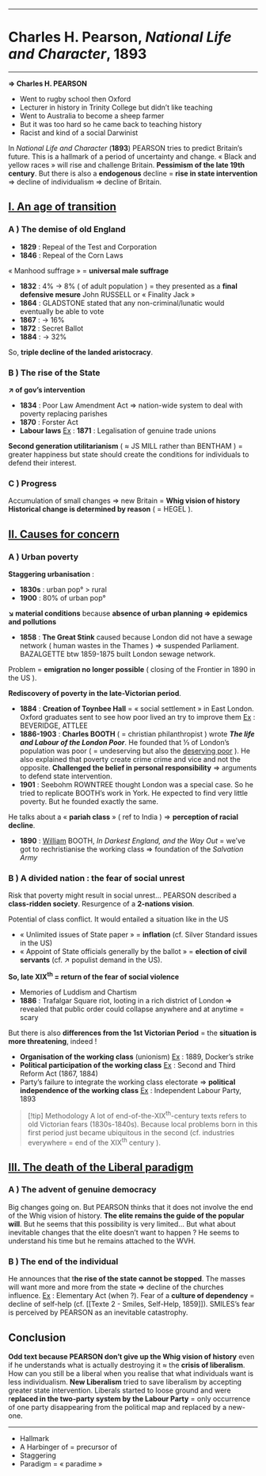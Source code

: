 ***
# Charles H. Pearson, *National Life and Character*, 1893
***
**⇒ Charles H. PEARSON**
- Went to rugby school then Oxford 
- Lecturer in history in Trinity College but didn’t like teaching 
- Went to Australia to become a sheep farmer 
- But it was too hard so he came back to teaching history 
- Racist and kind of a social Darwinist 

In *National Life and Character* (**1893**) PEARSON tries to predict Britain’s future. This is a hallmark of a period of uncertainty and change. « Black and yellow races » will rise and challenge Britain. **Pessimism of the late 19th century**. But there is also a **endogenous** decline = **rise in state intervention** ⇒ decline of individualism ⇒ decline of Britain. 

## <u>I. An age of transition</u>

### A ) The demise of old England 

- **1829** : Repeal of the Test and Corporation 
- **1846** : Repeal of the Corn Laws 

« Manhood suffrage » = **universal male suffrage** 
- **1832** : 4% → 8% ( of adult population ) = they presented as a **final defensive mesure** John RUSSELL or « Finality Jack »
- **1864** : GLADSTONE stated that any non-criminal/lunatic would eventually be able to vote 
- **1867** : → 16% 
- **1872** : Secret Ballot 
- **1884** : → 32% 

So, **triple decline of the landed aristocracy**. 
### B ) The rise of the State 

**↗ of gov’s intervention** 
- **1834** : Poor Law Amendment Act ⇒ nation-wide system to deal with poverty replacing parishes 
- **1870** : Forster Act 
- **Labour laws** <u>Ex</u> : **1871** : Legalisation of genuine trade unions 

**Second generation utilitarianism** ( ≈ JS MILL rather than BENTHAM ) = greater happiness but state should create the conditions for individuals to defend their interest. 

### C ) Progress 

Accumulation of small changes ⇒ new Britain = **Whig vision of history** **Historical change is determined by reason** ( = HEGEL ). 

## <u>II. Causes for concern</u>

### A ) Urban poverty 

**Staggering urbanisation** : 
- **1830s** : urban pop° > rural 
- **1900** : 80% of urban pop° 

**↘ material conditions** because **absence of urban planning ⇒ epidemics and pollutions**
- **1858** : **The Great Stink** caused because London did not have a sewage network ( human wastes in the Thames ) ⇒ suspended Parliament. BAZALGETTE btw 1859-1875 built London sewage network. 

Problem = **emigration no longer possible** ( closing of the Frontier in 1890 in the US ). 

**Rediscovery of poverty in the late-Victorian period**. 
- **1884** : **Creation of Toynbee Hall** = « social settlement » in East London. Oxford graduates sent to see how poor lived an try to improve them <u>Ex</u> : BEVERIDGE, ATTLEE
- **1886-1903** : **Charles BOOTH** ( = christian philanthropist ) wrote ***The life and Labour of the London Poor***. He founded that ⅓ of London’s population was poor ( = undeserving but also the <u>deserving poor</u> ). He also explained that poverty create crime crime and vice and not the opposite. **Challenged the belief in personal responsibility** ⇒ arguments to defend state intervention. 
- **1901** : Seebohm ROWNTREE thought London was a special case. So he tried to replicate BOOTH’s work in York. He expected to find very little poverty. But he founded exactly the same. 

He talks about a « **pariah class** » ( ref to India ) ⇒ **perception of racial decline**. 
- **1890** : <u>William</u> BOOTH, *In Darkest England, and the Way Out* = we’ve got to rechristianise the working class ⇒ foundation of the *Salvation Army* 

### B ) A divided nation : the fear of social unrest 

Risk that poverty might result in social unrest… PEARSON described a **class-ridden society**. Resurgence of a **2-nations vision**. 

Potential of class conflict. It would entailed a situation like in the US 
- « Unlimited issues of State paper » = **inflation** (cf. Silver Standard issues in the US)
- « Appoint of State officials generally by the ballot » = **election of civil servants** (cf. ↗ populist demand in the US). 

<b>So, late XIX<sup>th</sup> = return of the fear of social violence</b>
- Memories of Luddism and Chartism 
- **1886** : Trafalgar Square riot, looting in a rich district of London ⇒ revealed that public order could collapse anywhere and at anytime = scary 

But there is also **differences from the 1st Victorian Period** = the **situation is more threatening**, indeed !
- **Organisation of the working class** (unionism) <u>Ex</u> : 1889, Docker’s strike 
- **Political participation of the working class** <u>Ex</u> : Second and Third Reform Act (1867, 1884)
- Party’s failure to integrate the working class electorate ⇒ **political independence of the working class** <u>Ex</u> : Independent Labour Party, 1893 

> [!tip] Methodology
> A lot of end-of-the-XIX<sup>th</sup>-century texts refers to old Victorian fears (1830s-1840s). Because local problems born in this first period just became ubiquitous in the second (cf. industries everywhere = end of the XIX<sup>th</sup> century ).

## <u>III. The death of the Liberal paradigm</u>

### A ) The advent of genuine democracy 

Big changes going on. But PEARSON thinks that it does not involve the end of the Whig vision of history. **The elite remains the guide of the popular will**. But he seems that this possibility is very limited… But what about inevitable changes that the elite doesn’t want to happen ? He seems to understand his time but he remains attached to the WVH. 

### B ) The end of the individual 

He announces that t**he rise of the state cannot be stopped**. The masses will want more and more from the state ⇒ decline of the churches influence. <u>Ex</u> : Elementary Act (when ?). Fear of a **culture of dependency** = decline of self-help (cf. [[Texte 2 - Smiles, Self-Help, 1859]]). SMILES’s fear is perceived by PEARSON as an inevitable catastrophy. 

## Conclusion 

**Odd text because PEARSON don’t give up the Whig vision of history** even if he understands what is actually destroying it ≈ the **crisis of liberalism**. How can you still be a liberal when you realise that what individuals want is less individualism. **New Liberalism** tried to save liberalism by accepting greater state intervention. Liberals started to loose ground and were r**eplaced in the two-party system by the Labour Party** = only occurrence of one party disappearing from the political map and replaced by a new-one. 



***
- Hallmark 
- A Harbinger of = precursor of 
- Staggering 
- Paradigm = « paradime »
